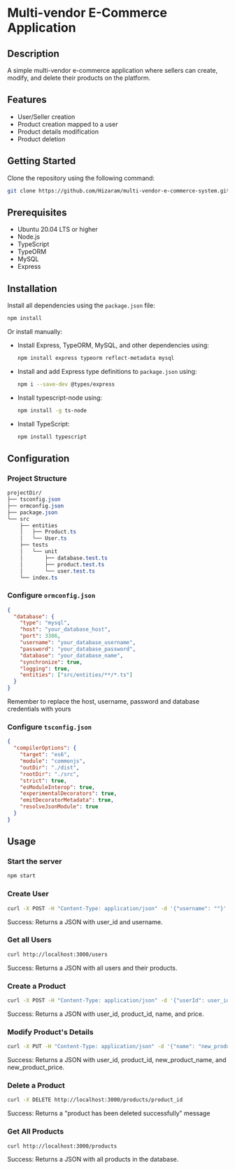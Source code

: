 # Multi-vendor E-Commerce Application

## Description
A simple multi-vendor e-commerce application where sellers can create, modify, and delete their products on the platform.

## Features
- User/Seller creation
- Product creation mapped to a user
- Product details modification
- Product deletion

## Getting Started
Clone the repository using the following command:
```bash
git clone https://github.com/Hizaram/multi-vendor-e-commerce-system.git
```

## Prerequisites
- Ubuntu 20.04 LTS or higher
- Node.js
- TypeScript
- TypeORM
- MySQL
- Express

## Installation
Install all dependencies using the `package.json` file:
```bash
npm install
```
Or install manually:
- Install Express, TypeORM, MySQL, and other dependencies using:
  ```bash
  npm install express typeorm reflect-metadata mysql
  ```
- Install and add Express type definitions to `package.json` using:
  ```bash
  npm i --save-dev @types/express
  ```
- Install typescript-node using:
  ```bash
  npm install -g ts-node
  ```
- Install TypeScript:
  ```bash
  npm install typescript
  ```

## Configuration
### Project Structure
```css
projectDir/
├── tsconfig.json
├── ormconfig.json
├── package.json
└── src
    ├── entities
    │   ├── Product.ts
    │   └── User.ts
    ├── tests
    │   └── unit
    │       ├── database.test.ts
    │       ├── product.test.ts
    │       └── user.test.ts
    └── index.ts
```

### Configure `ormconfig.json`
```json
{
  "database": {
    "type": "mysql",
    "host": "your_database_host",
    "port": 3306,
    "username": "your_database_username",
    "password": "your_database_password",
    "database": "your_database_name",
    "synchronize": true,
    "logging": true,
    "entities": ["src/entities/**/*.ts"]
  }
}
```
Remember to replace the host, username, password and database credentials with yours

### Configure `tsconfig.json`
```json
{
  "compilerOptions": {
    "target": "es6",
    "module": "commonjs",
    "outDir": "./dist",
    "rootDir": "./src",
    "strict": true,
    "esModuleInterop": true,
    "experimentalDecorators": true,
    "emitDecoratorMetadata": true,
    "resolveJsonModule": true
  }
}
```

## Usage
### Start the server
```bash
npm start
```

### Create User
```bash
curl -X POST -H "Content-Type: application/json" -d '{"username": ""}' http://localhost:3000/users
```
Success: Returns a JSON with user_id and username.

### Get all Users
```bash
curl http://localhost:3000/users
```
Success: Returns a JSON with all users and their products.

### Create a Product
```bash
curl -X POST -H "Content-Type: application/json" -d '{"userId": user_id, "name": "product_name", "price": price_of_product}' http://localhost:3000/products
```
Success: Returns a JSON with user_id, product_id, name, and price.

### Modify Product's Details
```bash
curl -X PUT -H "Content-Type: application/json" -d '{"name": "new_product_name", "price": new_product_price}' http://localhost:3000/products/product_id
```
Success: Returns a JSON with user_id, product_id, new_product_name, and new_product_price.

### Delete a Product
```bash
curl -X DELETE http://localhost:3000/products/product_id
```
Success: Returns a "product has been deleted successfully" message

### Get All Products
```bash
curl http://localhost:3000/products
```
Success: Returns a JSON with all products in the database.
